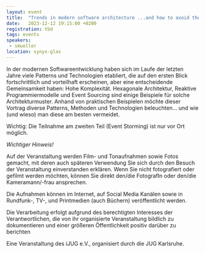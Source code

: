 ```yaml
---
layout: event
title:  "Trends in modern software architecture ...and how to avoid them"
date:   2023-12-12 19:15:00 +0200
registration: tbd
tags: events
speakers:
 - smueller
location: synyx-glas
---
```


In der modernen Softwareentwicklung haben sich im Laufe der letzten
Jahre viele Patterns und Technologien etabliert, die auf den ersten
Blick fortschrittlich und vorteilhaft erscheinen, aber eine
entscheidende Gemeinsamkeit haben: Hohe Komplexität. Hexagonale
Architektur, Reaktive Programmiermodelle und Event Sourcing sind einige
Beispiele für solche Architekturmuster. Anhand von praktischen
Beispielen möchte dieser Vortrag diverse Patterns, Methoden und
Technologien beleuchten... und wie (und wieso) man diese am besten
vermeidet.

Wichtig: Die Teilnahme am zweiten Teil (Event Storming) ist nur vor Ort möglich.

*Wichtiger Hinweis!*

Auf der Veranstaltung werden Film- und Tonaufnahmen sowie Fotos gemacht, mit deren auch späteren Verwendung Sie sich durch den Besuch der Veranstaltung einverstanden erklären. Wenn Sie nicht fotografiert oder gefilmt werden möchten, können Sie direkt den/die FotografIn oder den/die Kameramann/-frau ansprechen.

Die Aufnahmen können im Internet, auf Social Media Kanälen sowie in Rundfunk-, TV-, und Printmedien (auch Büchern) veröffentlicht werden.

Die Verarbeitung erfolgt aufgrund des berechtigten Interesses der Verantwortlichen, die von ihr organisierte Veranstaltung bildlich zu dokumentieren und einer größeren Öffentlichkeit positiv darüber zu berichten

Eine Veranstaltung des iJUG e.V., organisiert durch die JUG Karlsruhe.
